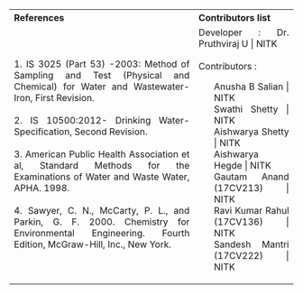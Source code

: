 <table style="text-align:justify;">
  <tr style="background-color:transparent;">
    <th style="width:65%;">References</th>
    <th style="width:35%;">Contributors list</th>
  </tr>
  <tr style="background-color:transparent;">
    <td style="width:65%;">
    1. IS 3025 (Part 53) -2003: Method of Sampling and Test (Physical and Chemical) for Water and Wastewater- Iron, First Revision.</br></br>
    2. IS 10500:2012- Drinking Water- Specification, Second Revision. </br></br>
    3. American Public Health Association et al, Standard Methods for the Examinations of Water and Waste Water, APHA. 1998.</br></br>
    4. Sawyer, C. N., McCarty, P. L., and Parkin, G. F. 2000. Chemistry for Environmental Engineering. Fourth Edition, McGraw-Hill, Inc., New York.</td>
    <td style="width:35%;">Developer : Dr. Pruthviraj U | NITK</br></br>
    Contributors :
    <ul style="list-style-type: none;">
    <li>Anusha B Salian | NITK</li>
    <li>Swathi Shetty | NITK</li>
    <li>Aishwarya Shetty | NITK</li>
    <li>Aishwarya Hegde | NITK</li>
    <li>Gautam Anand (17CV213) | NITK</li>
    <li>Ravi Kumar Rahul (17CV136) | NITK</li>
    <li>Sandesh Mantri (17CV222) | NITK</li>
    </ul></td>
  </tr>
</table>

